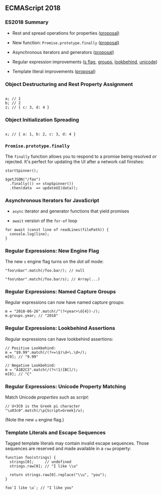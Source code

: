 ## ECMAScript 2018

### ES2018 Summary

   * Rest and spread operations for properties
     ([proposal](https://github.com/tc39/proposal-object-rest-spread))

   * New function: `Promise.prototype.finally`
     ([proposal](https://github.com/tc39/proposal-promise-finally))

   * Asynchronous iterators and generators
     ([proposal](https://github.com/tc39/proposal-async-iteration))

   * Regular expression improvements
     ([s flag][], [groups][], [lookbehind][], [unicode][])

   * Template literal improvements
     ([proposal](https://github.com/tc39/proposal-template-literal-revision))

[s flag]: https://github.com/tc39/proposal-regexp-dotall-flag
[groups]: https://github.com/tc39/proposal-regexp-named-groups
[lookbehind]: https://github.com/tc39/proposal-regexp-lookbehind
[unicode]: https://github.com/tc39/proposal-regexp-unicode-property-escapes

### Object Destructuring and Rest Property Assignment

~~~ {.javascript insert="../../../src/babel/es2018/properties-rest.js" token="rest"}
~~~

~~~ {.javascript}
a; // 1
b; // 2
z; // { c: 3, d: 4 }
~~~

### Object Initialization Spreading

~~~ {.javascript insert="../../../src/babel/es2018/properties-spread.js" token="spread"}
~~~

~~~ {.javascript}
x; // { a: 1, b: 2, c: 3, d: 4 }
~~~

### `Promise.prototype.finally`

The `finally` function allows you to respond to a promise being
resolved *or* rejected.  It's perfect for updating the UI after a
network call finishes:

~~~ {.javascript}
startSpinner();

$getJSON("/foo")
  .finally(() => stopSpinner())
  .then(data  => updateUI(data));
~~~

### Asynchronous Iterators for JavaScript

  * `async` iterator and generator functions that yield promises

  * `await` version of the `for-of` loop

~~~ {.javascript}
for await (const line of readLines(filePath)) {
  console.log(line);
}
~~~

### Regular Expressions: New Engine Flag

The new `s` engine flag turns on the *dot all* mode:

~~~ {.javascript}
"foo\nbar".match(/foo.bar/); // null

"foo\nbar".match(/foo.bar/s); // Array(...)
~~~


### Regular Expressions: Named Capture Groups

 Regular expressions can now have named capture groups:

~~~ {.javascript}
m = "2018-06-26".match(/^(?<year>\d{4})-/);
m.groups.year; // "2018"
~~~

### Regular Expressions: Lookbehind Assertions

Regular expressions can have lookbehind assertions:

~~~ {.javascript}
// Positive Lookbehind:
m = "$9.99".match(/(?<=\$)\d+\.\d+/);
m[0]; // "9.99"

// Negative Lookbehind:
m = "A1B2C3".match(/(?<!1)[BC]/);
m[0]; // "C"
~~~

### Regular Expressions: Unicode Property Matching

Match Unicode *properties* such as *script*:

~~~ {.javascript}
// U+3C0 is the Greek pi character
"\u03c0".match(/\p{Script=Greek}/u);
~~~

(Note the new `u` engine flag.)

### Template Literals and Escape Sequences

Tagged template literals may contain invalid escape sequences.  Those
sequences are reserved and made available in a `raw` property:

~~~ {.javascript}
function foo(strings) {
  strings[0];     // undefined
  strings.raw[0]; // "I like \\u"

  return strings.raw[0].replace("\\u", "you");
}

foo`I like \u`; // "I like you"
~~~

